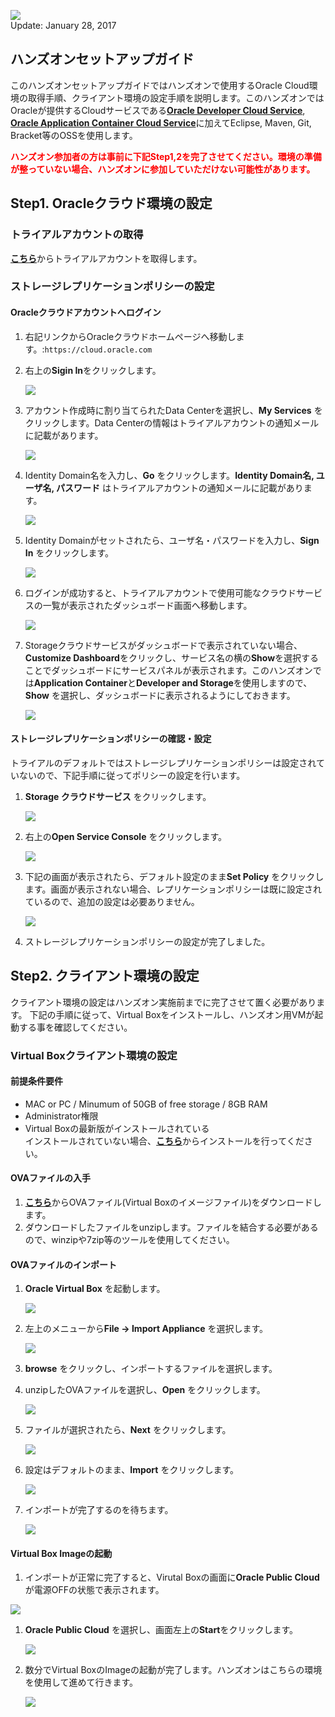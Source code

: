 
![](images/studentguide/Picture-Title.png)  
Update: January 28, 2017

## ハンズオンセットアップガイド

このハンズオンセットアップガイドではハンズオンで使用するOracle Cloud環境の取得手順、クライアント環境の設定手順を説明します。このハンズオンではOracleが提供するCloudサービスである[**Oracle Developer Cloud Service**](https://cloud.oracle.com/ja_JP/developer_service), [**Oracle Application Container Cloud Service**](https://cloud.oracle.com/ja_JP/acc)に加えてEclipse, Maven, Git, Bracket等のOSSを使用します。

**<font color="Red">ハンズオン参加者の方は事前に下記Step1,2を完了させてください。環境の準備が整っていない場合、ハンズオンに参加していただけない可能性があります。</font>**

## Step1. Oracleクラウド環境の設定

### トライアルアカウントの取得
[**こちら**](https://shop.oracle.com/r/promo?sc=codeny_hol2_cloudpromotion)からトライアルアカウントを取得します。

### ストレージレプリケーションポリシーの設定

#### Oracleクラウドアカウントへログイン
1. 右記リンクからOracleクラウドホームページへ移動します。:`https://cloud.oracle.com`
1. 右上の**Sigin In**をクリックします。

    ![](images/100/Picture100-1.png)

1. アカウント作成時に割り当てられたData Centerを選択し、**My Services** をクリックします。Data Centerの情報はトライアルアカウントの通知メールに記載があります。

    ![](images/100/Picture100-2.png)

1. Identity Domain名を入力し、**Go** をクリックします。**Identity Domain名, ユーザ名, パスワード** はトライアルアカウントの通知メールに記載があります。

    ![](images/100/Picture100-3.png)

1. Identity Domainがセットされたら、ユーザ名・パスワードを入力し、**Sign In** をクリックします。

    ![](images/100/Picture100-3.5.png)

1. ログインが成功すると、トライアルアカウントで使用可能なクラウドサービスの一覧が表示されたダッシュボード画面へ移動します。

    ![](images/100/Picture100-4.png)

1. Storageクラウドサービスがダッシュボードで表示されていない場合、**Customize Dashboard**をクリックし、サービス名の横の**Show**を選択することでダッシュボードにサービスパネルが表示されます。このハンズオンでは**Application Container**と**Developer and Storage**を使用しますので、**Show** を選択し、ダッシュボードに表示されるようにしておきます。

    ![](images/100/Picture100-5.png)

#### ストレージレプリケーションポリシーの確認・設定

トライアルのデフォルトではストレージレプリケーションポリシーは設定されていないので、下記手順に従ってポリシーの設定を行います。

1. **Storage クラウドサービス** をクリックします。

    ![](images/100/Picture-01.png)

1. 右上の**Open Service Console** をクリックします。

    ![](images/100/Picture-01.5.png)

1. 下記の画面が表示されたら、デフォルト設定のまま**Set Policy** をクリックします。画面が表示されない場合、レプリケーションポリシーは既に設定されているので、追加の設定は必要ありません。

    ![](images/100/Picture-02.5.png)

1. ストレージレプリケーションポリシーの設定が完了しました。

## Step2. クライアント環境の設定

クライアント環境の設定はハンズオン実施前までに完了させて置く必要があります。
下記の手順に従って、Virtual Boxをインストールし、ハンズオン用VMが起動する事を確認してください。

### Virtual Boxクライアント環境の設定

#### 前提条件要件
  - MAC or PC / Minumum of 50GB of free storage / 8GB RAM
  - Administrator権限
  - Virtual Boxの最新版がインストールされている<br>
    インストールされていない場合、[**こちら**](https://www.virtualbox.org/wiki/Downloads)からインストールを行ってください。

#### OVAファイルの入手
  1. [**こちら**](https://publicdocs-corp.documents.us2.oraclecloud.com/documents/link/LFF42D5B385ADB4324B055CBF6C3FF17C1177E4725F3/folder/FA853951DE14FED12E559568F6C3FF17C1177E4725F3/_VM)からOVAファイル(Virtual Boxのイメージファイル)をダウンロードします。
  1. ダウンロードしたファイルをunzipします。ファイルを結合する必要があるので、winzipや7zip等のツールを使用してください。

#### OVAファイルのインポート

1. **Oracle Virtual Box** を起動します。

    ![](images/studentguide/Picture22.png)

1. 左上のメニューから**File -> Import Appliance** を選択します。

    ![](images/studentguide/Picture23.png)

1. **browse** をクリックし、インポートするファイルを選択します。

1. unzipしたOVAファイルを選択し、**Open** をクリックします。

    ![](images/studentguide/Picture24.png)

1. ファイルが選択されたら、**Next** をクリックします。

    ![](images/studentguide/Picture25.png)

1. 設定はデフォルトのまま、**Import** をクリックします。

    ![](images/studentguide/Picture26.png)

1. インポートが完了するのを待ちます。

    ![](images/studentguide/Picture27.png)

#### Virtual Box Imageの起動

1. インポートが正常に完了すると、Virutal Boxの画面に**Oracle Public Cloud** が電源OFFの状態で表示されます。

![](images/studentguide/Picture28.png)

1. **Oracle Public Cloud** を選択し、画面左上の**Start**をクリックします。

    ![](images/studentguide/Picture29.png)

1. 数分でVirtual BoxのImageの起動が完了します。ハンズオンはこちらの環境を使用して進めて行きます。

    ![](images/studentguide/Picture30.png)
